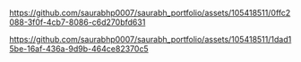 


https://github.com/saurabhp0007/saurabh_portfolio/assets/105418511/0ffc2088-3f0f-4cb7-8086-c6d270bfd631



https://github.com/saurabhp0007/saurabh_portfolio/assets/105418511/1dad15be-16af-436a-9d9b-464ce82370c5

